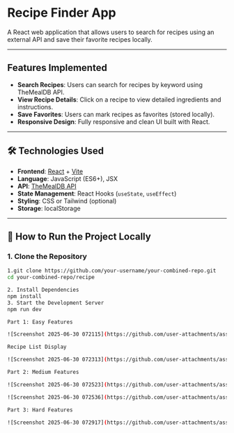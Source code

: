 #  Recipe Finder App

A React web application that allows users to search for recipes using an external API and save their favorite recipes locally.

---

## Features Implemented

-  **Search Recipes**: Users can search for recipes by keyword using TheMealDB API.
-  **View Recipe Details**: Click on a recipe to view detailed ingredients and instructions.
-  **Save Favorites**: Users can mark recipes as favorites (stored locally).
-  **Responsive Design**: Fully responsive and clean UI built with React.

---

## 🛠️ Technologies Used

- **Frontend**: [React](https://react.dev/) + [Vite](https://vitejs.dev/)
- **Language**: JavaScript (ES6+), JSX
- **API**: [TheMealDB API](https://www.themealdb.com/api.php)
- **State Management**: React Hooks (`useState`, `useEffect`)
- **Styling**: CSS or Tailwind (optional)
- **Storage**: localStorage
---

## 🚀 How to Run the Project Locally

### 1. Clone the Repository

```bash
1.git clone https://github.com/your-username/your-combined-repo.git
cd your-combined-repo/recipe

2. Install Dependencies
npm install
3. Start the Development Server
npm run dev

Part 1: Easy Features

![Screenshot 2025-06-30 072115](https://github.com/user-attachments/assets/76d29e99-a756-4140-80c5-27165e9dbb94)

Recipe List Display

![Screenshot 2025-06-30 072313](https://github.com/user-attachments/assets/da629823-6590-49a6-bfa1-7eb39726306b)

Part 2: Medium Features

![Screenshot 2025-06-30 072523](https://github.com/user-attachments/assets/10d8ed06-d53d-4c0c-800c-f464c5f09264)

![Screenshot 2025-06-30 072536](https://github.com/user-attachments/assets/7cf5b3cc-4635-4aae-946f-facc9e2fcfe3)

Part 3: Hard Features

![Screenshot 2025-06-30 072917](https://github.com/user-attachments/assets/cf85e325-16a8-4b7a-bff9-4451479f19a6)
